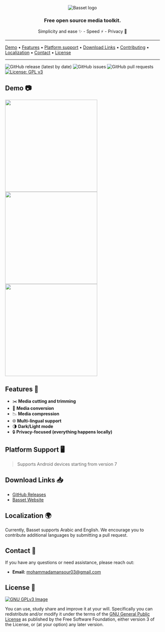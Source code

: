 <center>
 <img alt="Basset logo" src="https://i.imgur.com/ccvPX4s.png">
</center>

<center>
<h3>Free open source media toolkit.</h3>
Simplicity and ease ✨ - Speed ⚡ - Privacy 🔏
</center>

<hr><a href="#demo-">Demo</a> &bull; <a href="#features-">Features</a> &bull; <a href="#platform-support-%EF%B8%8F">Platform support</a> &bull; <a href="#download-links-">Download Links</a> &bull;  <a href="#contributing-">Contributing</a> &bull; <a href="#localization-">Localization</a> &bull; <a href="#contact-">Contact</a> &bull; <a href="#license-">License</a></p>
<hr>

![GitHub release (latest by date)](https://img.shields.io/github/v/release/mohammadmansour200/basset-mobile)
![GitHub issues](https://img.shields.io/github/issues/mohammadmansour200/basset-mobile)
![GitHub pull requests](https://img.shields.io/github/issues-pr/mohammadmansour200/basset-mobile)
[![License: GPL v3](https://img.shields.io/badge/License-GPLv3-blue.svg)](https://www.gnu.org/licenses/gpl-3.0)

## Demo 📷

<img src="https://i.imgur.com/kaJQdo6.png" width=300> <img src="https://i.imgur.com/tpkt7ui.png" width=300> <img src="https://i.imgur.com/KQM132x.png" width=300>

## Features 🌟

- ✂️ **Media cutting and trimming**
- 🔄 **Media conversion**
- 📉 **Media compression**
- 🌐 **Multi-lingual support**
- 🌗 **Dark/Light mode**
- 🔒 **Privacy-focused (everything happens locally)**

## Platform Support 🖥️

> Supports Android devices starting from version 7

## Download Links 📥

- [GitHub Releases](https://github.com/mohammadmansour200/basset-mobile/releases)
- [Basset Website](https://baseet.netlify.app/)

## Localization 🌍

Currently, Basset supports Arabic and English. We encourage you to contribute
additional languages by submitting a pull request.

## Contact 📧

If you have any questions or need assistance, please reach out:

- **Email:** [mohammadamansour03@gmail.com](mailto:mohammadamansour03@gmail.com)

## License 📜

[![GNU GPLv3 Image](https://www.gnu.org/graphics/gplv3-127x51.png)](https://www.gnu.org/licenses/gpl-3.0.html)

You can use, study share and improve it at your
will. Specifically you can redistribute and/or modify it under the terms of the
[GNU General Public License](https://www.gnu.org/licenses/gpl-3.0.html) as
published by the Free Software Foundation, either version 3 of the License, or
(at your option) any later version.